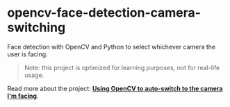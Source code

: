 # opencv-face-detection-camera-switching

Face detection with OpenCV and Python to select whichever camera the user is facing.

> Note: this project is optimized for learning purposes, not for real-life usage.

Read more about the project: **[Using OpenCV to auto-switch to the camera I'm facing]()**.